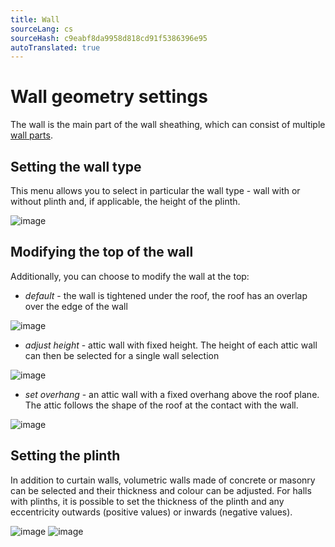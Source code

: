 ```yaml
---
title: Wall
sourceLang: cs
sourceHash: c9eabf8da9958d818cd91f5386396e95
autoTranslated: true
---
```



# Wall geometry settings

The wall is the main part of the wall sheathing, which can consist of multiple [wall parts](wallPart.md).

## Setting the wall type
This menu allows you to select in particular the wall type - wall with or without plinth and, if applicable, the height of the plinth.

![image](img/224623326-c946946c-d0b4-4865-bd87-0a54fe919229.png)

## Modifying the top of the wall
Additionally, you can choose to modify the wall at the top:
* _default_ - the wall is tightened under the roof, the roof has an overlap over the edge of the wall

![image](img/224943651-085356cd-7ace-45d3-a40c-b6972fd2d301.png)

* _adjust height_ - attic wall with fixed height. The height of each attic wall can then be selected for a single wall selection

![image](img/224943574-4a1743ef-182a-4cd3-95cf-327e3d05635b.png)

* _set overhang_ - an attic wall with a fixed overhang above the roof plane. The attic follows the shape of the roof at the contact with the wall.

![image](img/224943779-5652e31e-f5fa-4a58-b021-1aece1b615f7.png)


## Setting the plinth
In addition to curtain walls, volumetric walls made of concrete or masonry can be selected and their thickness and colour can be adjusted.
For halls with plinths, it is possible to set the thickness of the plinth and any eccentricity outwards (positive values) or inwards (negative values).

![image](img/224947487-fd83488c-d8d6-4e79-a2a8-fb6cefcbefd9.png)
![image](img/224947671-8be34a13-f6cb-4c52-8bd7-23a3a73bb415.png)

